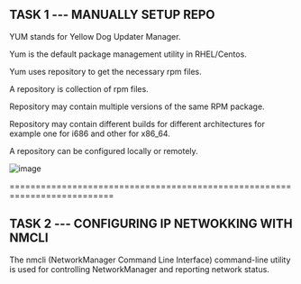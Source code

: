 TASK 1 --- MANUALLY SETUP REPO 
------------------------------

YUM stands for Yellow Dog Updater Manager.

Yum is the default package management utility in RHEL/Centos.

Yum uses repository to get the necessary rpm files.

A repository is collection of rpm files.

Repository may contain multiple versions of the same RPM package.

Repository may contain different builds for different architectures for example one for i686 and other for x86_64.

A repository can be configured locally or remotely.

![image](https://github.com/Pavan-1997/Linux_Admin/assets/32020205/7f7fd78f-1625-403b-a6e2-dae5d97a4ed9)


==========================================================================


TASK 2 --- CONFIGURING IP NETWOKKING WITH NMCLI
------------------------------------------------

The nmcli (NetworkManager Command Line Interface) command-line utility is used for controlling NetworkManager and reporting network status.


